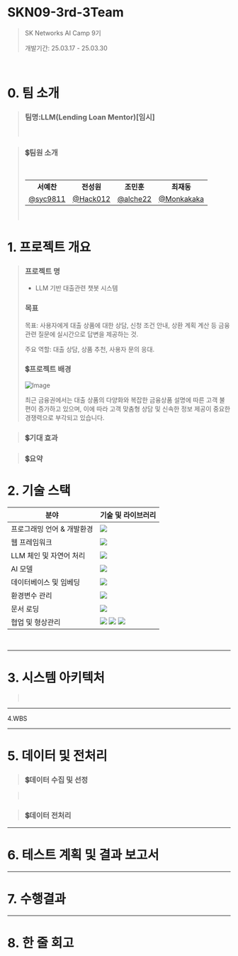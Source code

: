 # SKN09-3rd-3Team

> SK Networks AI Camp 9기
> 
> 개발기간: 25.03.17 - 25.03.30
<br>

# 0. 팀 소개
>
>### 팀명:LLM(Lending Loan Mentor)[임시]
>
>
><br>

>### 💲팀원 소개
><table align=center>
>  <tbody>
>    <br>
>      <td align=center><b>서예찬</b></td>
>      <td align=center><b>전성원</b></td>
>     <td align=center><b>조민훈</b></td>
>      <td align=center><b>최재동</b></td>
>    </tr>
>    <tr>
>      
>    
>    </tr>
>    <tr>
>      <td><a href="https://github.com/syc9811"><div align=center>@syc9811</div></a></td>
>      <td><a href="https://github.com/Hack012"><div align=center>@Hack012</div></a></td>
>      <td><a href="https://github.com/alche22"><div align=center>@alche22</div></a></td>
>      <td><a href="https://github.com/Monkakaka"><div align=center>@Monkakaka</div></a></td>
>    </tr>
>  </tbody>
></table>
><br>
>
# 1. 프로젝트 개요

>### 프로젝트 명
>- LLM 기반 대출관련 챗봇 시스템
>
>### 목표
>목표: 사용자에게 대출 상품에 대한 상담, 신청 조건 안내, 상환 계획 계산 등 금융 관련 질문에 실시간으로 답변을 제공하는 것.
>
>주요 역할: 대출 상담, 상품 추천, 사용자 문의 응대.
>
>
>
>### 💲프로젝트 배경
>![Image](https://github.com/user-attachments/assets/38724149-d141-4b31-ac2a-e9316a74091c)
>
>최근 금융권에서는 대출 상품의 다양화와 복잡한 금융상품 설명에 따른 고객 불편이 증가하고 있으며, 이에 따라 고객 맞춤형 상담 및 신속한 정보 제공이 중요한 경쟁력으로 부각되고 있습니다.
>

>### 💲기대 효과


>### 💲요약


# 2. 기술 스택

| 분야                   | 기술 및 라이브러리                                                                                                                                                                                                                                       |
|----------------------|-----------------------------------------------------------------------------------------------------------------------------------------------------------------------------------------------------------------------------------------------------|
| 프로그래밍 언어 & 개발환경          | <img src="https://img.shields.io/badge/Python-3776AB?style=for-the-badge&logo=Python&logoColor=white" />                                                                                                                                     |
| 웹 프레임워크            | <img src="https://img.shields.io/badge/Streamlit-FF4B4B?style=for-the-badge&logo=Streamlit&logoColor=white" />                                                                                                                                   |
| LLM 체인 및 자연어 처리   | <img src="https://img.shields.io/badge/LangChain-FF5733?style=for-the-badge&logo=&logoColor=white" />                                                                                                                                |
| AI 모델               |  <img src="https://img.shields.io/badge/OpenAI-412991?style=for-the-badge&logo=OpenAI&logoColor=white" />                                                                                                                                  |
| 데이터베이스 및 임베딩     |  <img src="https://img.shields.io/badge/Chroma%20DB-2C3E50?style=for-the-badge&logo=&logoColor=white" /><br>                                                                                   |
| 환경변수 관리            | <img src="https://img.shields.io/badge/python_dotenv-000000?style=for-the-badge&logo=Python&logoColor=white" />                                                                                                                   |
| 문서 로딩               |  <img src="https://img.shields.io/badge/PyPDFLoader-4B8BBE?style=for-the-badge&logo=&logoColor=white" />                                                                                                      |
| 협업 및 형상관리        |   <img src="https://img.shields.io/badge/Discord-5865F2?style=for-the-badge&logo=Discord&logoColor=white" /> <img src="https://img.shields.io/badge/Git-F05032?style=for-the-badge&logo=Git&logoColor=white" /> <img src="https://img.shields.io/badge/GitHub-181717?style=for-the-badge&logo=GitHub&logoColor=white" />                                                                                                                                                                                                                                |

<br>

---

# 3. 시스템 아키텍처
><br>
>
>


---
4.WBS


---

# 5. 데이터 및 전처리 
>
>### 💲데이터 수집 및 선정

><br>

>### 💲데이터 전처리 


----

# 6. 테스트 계획 및 결과 보고서


---


# 7. 수행결과


---



# 8. 한 줄 회고

<br>
